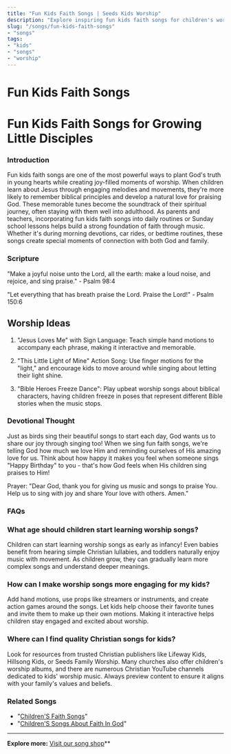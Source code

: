 ```yaml
---
title: "Fun Kids Faith Songs | Seeds Kids Worship"
description: "Explore inspiring fun kids faith songs for children's worship and faith development. Biblical music resources for families and ministry."
slug: "/songs/fun-kids-faith-songs"
- "songs"
tags:
- "kids"
- "songs"
- "worship"
---
```


# Fun Kids Faith Songs

# Fun Kids Faith Songs for Growing Little Disciples

### Introduction
Fun kids faith songs are one of the most powerful ways to plant God's truth in young hearts while creating joy-filled moments of worship. When children learn about Jesus through engaging melodies and movements, they're more likely to remember biblical principles and develop a natural love for praising God. These memorable tunes become the soundtrack of their spiritual journey, often staying with them well into adulthood. As parents and teachers, incorporating fun kids faith songs into daily routines or Sunday school lessons helps build a strong foundation of faith through music. Whether it's during morning devotions, car rides, or bedtime routines, these songs create special moments of connection with both God and family.

### Scripture
"Make a joyful noise unto the Lord, all the earth: make a loud noise, and rejoice, and sing praise." - Psalm 98:4

"Let everything that has breath praise the Lord. Praise the Lord!" - Psalm 150:6

## Worship Ideas
1. "Jesus Loves Me" with Sign Language: Teach simple hand motions to accompany each phrase, making it interactive and memorable.

2. "This Little Light of Mine" Action Song: Use finger motions for the "light," and encourage kids to move around while singing about letting their light shine.

3. "Bible Heroes Freeze Dance": Play upbeat worship songs about biblical characters, having children freeze in poses that represent different Bible stories when the music stops.

### Devotional Thought
Just as birds sing their beautiful songs to start each day, God wants us to share our joy through singing too! When we sing fun faith songs, we're telling God how much we love Him and reminding ourselves of His amazing love for us. Think about how happy it makes you feel when someone sings "Happy Birthday" to you - that's how God feels when His children sing praises to Him!

Prayer: "Dear God, thank you for giving us music and songs to praise You. Help us to sing with joy and share Your love with others. Amen."

### FAQs

### What age should children start learning worship songs?
Children can start learning worship songs as early as infancy! Even babies benefit from hearing simple Christian lullabies, and toddlers naturally enjoy music with movement. As children grow, they can gradually learn more complex songs and understand deeper meanings.

### How can I make worship songs more engaging for my kids?
Add hand motions, use props like streamers or instruments, and create action games around the songs. Let kids help choose their favorite tunes and invite them to make up their own motions. Making it interactive helps children stay engaged and excited about worship.

### Where can I find quality Christian songs for kids?
Look for resources from trusted Christian publishers like Lifeway Kids, Hillsong Kids, or Seeds Family Worship. Many churches also offer children's worship albums, and there are numerous Christian YouTube channels dedicated to kids' worship music. Always preview content to ensure it aligns with your family's values and beliefs.

### Related Songs

- "[Children'S Faith Songs](/songs/children-s-faith-songs/)"
- "[Children'S Songs About Faith In God](/songs/children-s-songs-about-faith-in-god/)"

---

**Explore more:** [Visit our song shop](https://seedskidsworship.com/shop)**

<!-- Schema Markup -->
<script type="application/ld+json">
{
  "@context": "https://schema.org",
  "@type": "MusicRecording",
  "name": "Fun Kids Faith Songs",
  "byArtist": {
    "@type": "MusicGroup",
    "name": "Seeds Kids Worship"
  },
  "isFamilyFriendly": true,
  "url": "https://seedskidsworship.com/songs/fun-kids-faith-songs/"
}
</script>